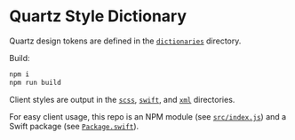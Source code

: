 # Quartz Style Dictionary

Quartz design tokens are defined in the [`dictionaries`](/dictionaries) directory.

Build:

```sh
npm i
npm run build
```

Client styles are output in the [`scss`](/scss), [`swift`](/swift), and [`xml`](/xml) directories.

For easy client usage, this repo is an NPM module (see [`src/index.js`](/src/index.js)) and a Swift package (see [`Package.swift`](/Package.swift)).
